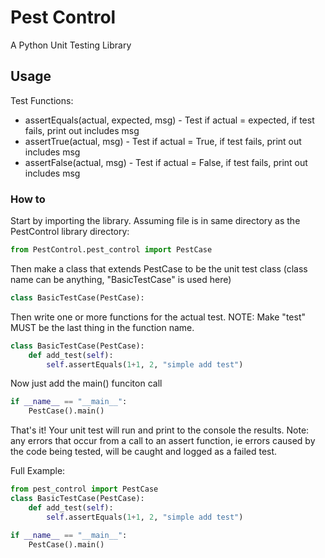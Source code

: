 # Pest Control

A Python Unit Testing Library

## Usage

Test Functions:
- assertEquals(actual, expected, msg) - Test if actual = expected, if test fails, print out includes msg
- assertTrue(actual, msg) - Test if actual = True, if test fails, print out includes msg
- assertFalse(actual, msg) - Test if actual = False, if test fails, print out includes msg

### How to

Start by importing the library. Assuming file is in same directory as the PestControl library directory:
```python
from PestControl.pest_control import PestCase
```

Then make a class that extends PestCase to be the unit test class (class name can be anything, "BasicTestCase" is used here)
```python
class BasicTestCase(PestCase):
```

Then write one or more functions for the actual test. NOTE: Make "test" MUST be the last thing in the function name.
```python
class BasicTestCase(PestCase):
    def add_test(self):
        self.assertEquals(1+1, 2, "simple add test")
```

Now just add the main() funciton call
```python
if __name__ == "__main__":
    PestCase().main()
```

That's it! Your unit test will run and print to the console the results. Note: any errors that occur from a call to an assert function, ie errors caused by the code being tested, will be caught and logged as a failed test.

Full Example:
```python
from pest_control import PestCase
class BasicTestCase(PestCase):
    def add_test(self):
        self.assertEquals(1+1, 2, "simple add test")

if __name__ == "__main__":
    PestCase().main()
```

